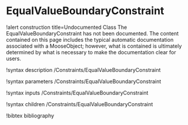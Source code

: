 <!-- MOOSE Documentation Stub: Remove this when content is added. -->

# EqualValueBoundaryConstraint

!alert construction title=Undocumented Class
The EqualValueBoundaryConstraint has not been documented. The content contained on this page includes the
typical automatic documentation associated with a MooseObject; however, what is contained is
ultimately determined by what is necessary to make the documentation clear for users.

!syntax description /Constraints/EqualValueBoundaryConstraint

!syntax parameters /Constraints/EqualValueBoundaryConstraint

!syntax inputs /Constraints/EqualValueBoundaryConstraint

!syntax children /Constraints/EqualValueBoundaryConstraint

!bibtex bibliography
